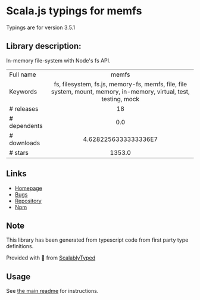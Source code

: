 
# Scala.js typings for memfs

Typings are for version 3.5.1

## Library description:
In-memory file-system with Node's fs API.

|                    |                 |
| ------------------ | :-------------: |
| Full name          | memfs |
| Keywords           | fs, filesystem, fs.js, memory-fs, memfs, file, file system, mount, memory, in-memory, virtual, test, testing, mock |
| # releases         | 18 |
| # dependents       | 0.0 |
| # downloads        | 4.6282256333333336E7 |
| # stars            | 1353.0 |

## Links
- [Homepage](https://github.com/streamich/memfs#readme)
- [Bugs](https://github.com/streamich/memfs/issues)
- [Repository](https://github.com/streamich/memfs)
- [Npm](https://www.npmjs.com/package/memfs)
    


## Note
This library has been generated from typescript code from first party type definitions.

Provided with :purple_heart: from [ScalablyTyped](https://github.com/oyvindberg/ScalablyTyped)

## Usage
See [the main readme](../../readme.md) for instructions.


